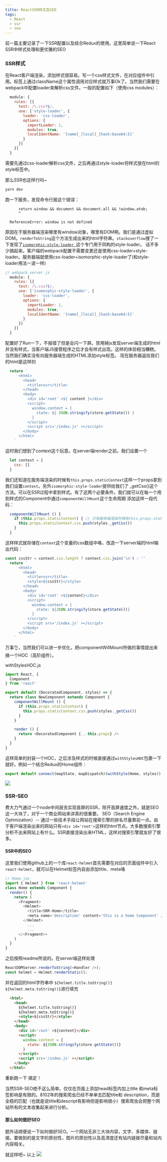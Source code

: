 ```yaml
---
title: ReactSSR样式及SEO
tags: 
  - React
  - ssr
  - seo
---
```


前一篇主要记录了一下SSR配置以及结合Redux的使用。这里简单说一下React SSR中样式处理和更优雅的SEO

### SSR样式
在React客户端渲染，添加样式很容易。写一个css样式文件，在对应组件中引用。标签上通过className这个属性调用对应样式就万事Ok了。当然我们需要在webpack中配置loader来解析css文件。一般的配置如下（使用css modules）：
```javascript
  module: {
    rules: [{
      test: /\.css?$/,
      use: ['style-loader', {
        loader: 'css-loader',
        options: {
          importLoader: 1,
          modules: true,
          localIdentName: '[name]_[local]_[hash:base64:5]'
        }
      }]
    }]
  }
```
需要先通过css-loader解析css文件，之后再通过style-loader将样式放在html的style标签中。

那么SSR也这样行吗~
```bash
yarn dev
```
跑一下服务，发现命令行报这个错误：
```
      return window && document && document.all && !window.atob;
      ^

  ReferenceError: window is not defined
```

<!-- more -->

原因在于服务器端渲染哪里有window对象，哪里有DOM啊。我们是通过虚拟DOM。`renderToString`这个方法生成出来的html字符串。`stackoverflow`搜了一下发现了[`isomorphic-style-loader `](https://github.com/kriasoft/isomorphic-style-loader)这个专门用于同构的style-loader。
话不多少搞起来。客户端的webpack配置不需要变更还是使用css-loader+style-loader。服务器端就使用css-loader+isomorphic-style-loader了(和style-loader用法一波一样)
```javascript
// webpack.server.js
  module: {
    rules: [{
      test: /\.css?$/,
      use: ['isomorphic-style-loader', {
        loader: 'css-loader',
        options: {
          importLoader: 1,
          modules: true,
          localIdentName: '[name]_[local]_[hash:base64:5]'
        }
      }]
    }]
  }
```
配置好了Run一下，不报错了但是会闪一下屏。禁用掉js发现server端生成的html并没有样式，当客户端JS接管程序之后才会有样式出现。这样的体验相当糟糕。
当然我们确实没有向服务器端生成的HTML添加style标签。
现在服务器返给我们的html是这样的
```javascript
  return `
      <html>
        <head>
          <title>ssr</title>
        </head>
        <body>
          <div id='root' >${ content }</div>
          <script>
            window.context = {
              state: ${ JSON.stringify(store.getState()) }
            }
          </script>
          <script src='/index.js' ></script>
        </body>
      </html>
    `
```
这时我们想到了context这个玩意。在server端render之前。我们设置一个
```javascript
  let context = {
    css: []
  }
```
我们还知道在服务端渲染的时候有`this.props.staticContext`这样一个props拿到我们设置`context`。另外`isomorphic-style-loader`提供给我们了
_getCss()这个方法。可以在SSR过程中拿到样式。有了这两个必要条件。我们就可以在每一个用到样式的Component中通过`componentWillMount`这个生命周期
添加这样一段代码：
```javascript
  componentWillMount () {
    if (this.props.staticContext) { // 只有服务端渲染时候有this.props.staticContext以及_getCss()
      this.props.staticContext.css.push(styles._getCss())
    }
  }
```
这样样式就存储在`context`这个变量的css数组中咯，改造一下server端的html输出代码：
```javascript
const cssStr = context.css.length ? context.css.join('\n') : ''
  return `
      <html>
        <head>
          <title>ssr</title>
          <style>${cssStr}</style>
        </head>
        <body>
          <div id='root' >${content}</div>
          <script>
            window.context = {
              state: ${JSON.stringify(store.getState())}
            }
          </script>
          <script src='/index.js' ></script>
        </body>
      </html>
    `
```

万事👌，当然我们可以进一步优化，把componentWillMount所做的事情提出来搞一个HOC（高阶组件）。


withStylesHOC.js
```javascript
import React, {
  Component
} from 'react'

export default (DecoratedComponent, styles) => {
  return class NewComponent extends Component {
    componentWillMount () {
      if (this.props.staticContext) {
        this.props.staticContext.css.push(styles._getCss())
      }
    }

    render () {
      return <DecoratedComponent {...this.props} />
    }
  }
}

```
这样简单的封装一个HOC，之后涉及样式的时候直接通过`withStylesHOC`包裹一下就好。例如一个结合Redux的Home组件：
```javascript
export default connect(mapState, mapDispatch)(withStyle(Home, styles))
```
![](/assets/blogImg/20181020-1.jpg)
### SSR-SEO

费大力气通过一个node中间层去实现首屏的SSR，除开首屏速度之外，就是SEO这一大块了，对于一个商业网站来讲真的很重要。
SEO（Search Engine Optimization）-- 通过一些技术手段让网站在搜索引擎的排名尽量靠前一点。由于客户端渲染出来的网站只有`<div id='root'>`这样的html节点。大多数搜索引擎分析不出来网站上有什么。SSR直接渲染出来HTML，这样对搜索引擎就友好了很多。

#### SSR中的SEO

这里我们使用github上的一个库`react-helmet`首先需要在对应的页面组件中引入`react-helmet`，就可以在Helmet标签内自由添加title、meta咯
```javascript
// Home.jax
import { Helmet } from 'react-helmet'
class Home extends Component {
  render() {
    return (
      <Fragment>
        <Helmet>
          <title>SRR-Home</title>
          <meta name='description' content='this is a home Component' />
        </Helmet>
          ...
          ...
      </<Fragment>>
    )
  }
}
```
之后按照readme所说的。在server端这样处理
```javascript
ReactDOMServer.renderToString(<Handler />);
const helmet = Helmet.renderStatic();
```
并在返回的html字符串中 `${helmet.title.toString()}`  `${helmet.meta.toString()}`进行填充
```html
  <html>
    <head>
      ${helmet.title.toString()}
      ${helmet.meta.toString()}
      <style>${cssStr}</style>
    </head>
    <body>
      <div id='root' >${content}</div>
      <script>
        window.context = {
          state: ${JSON.stringify(store.getState())}
        }
      </script>
      <script src='/index.js' ></script>
    </body>
  </html>
```
重新跑一下 搞定！

当然SSR-SEO绝不这么简单。仅仅在页面上添加head标签内加上title 和meta标签影响是有限的。8102年的搜索爬虫已经不单单去匹配title和 description，而是全稳的匹配（也就是说title和descript有影响但是影响很小）搜索爬虫会把整个网站所有的文本收集起来进行分析。

#### 那么如何做好SEO
题外话顺便说一下如何做好SEO。一个网站无非三大块内容，文字、多媒体、链接。要做到的是文字的原创性，图片的原创性以及高清度还有站内链接尽量和站内内容相关。

就这样吧~
以上
![](/assets/blogImg/20181020-1.jpg)